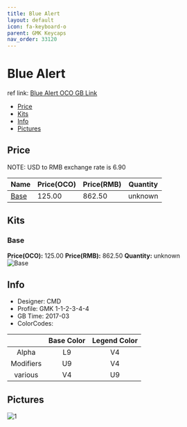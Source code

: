 ```yaml
---
title: Blue Alert
layout: default
icon: fa-keyboard-o
parent: GMK Keycaps
nav_order: 33120
---
```


# Blue Alert

ref link: [Blue Alert OCO GB Link](https://www.originativeco.com/products/blue-alert)

* [Price](#price)
* [Kits](#kits)
* [Info](#info)
* [Pictures](#pictures)


## Price  
NOTE: USD to RMB exchange rate is 6.90

| Name          | Price(OCO)    |  Price(RMB) | Quantity |
| ------------- | ------------ |  ---------- | -------- |
|[Base](#base)|125.00|862.50|unknown|


## Kits
### Base
**Price(OCO):** 125.00    **Price(RMB):** 862.50    **Quantity:** unknown  
<img src="{{ 'assets/images/gmk-keycaps/bluealert/kits_pics/base.png' | relative_url }}" alt="Base" class="image featured">


## Info
* Designer: CMD
* Profile: GMK 1-1-2-3-4-4
* GB Time: 2017-03
* ColorCodes:  

| |Base Color     | Legend Color
| :-------------: | :-------------: | :------------:
|Alpha|L9|V4
|Modifiers|U9|V4
|various|V4|U9


## Pictures
<img src="{{ 'assets/images/gmk-keycaps/bluealert/rendering_pics/1.jpg' | relative_url }}" alt="1" class="image featured">
